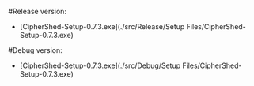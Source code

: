 #Release version:
* [CipherShed-Setup-0.7.3.exe](./src/Release/Setup Files/CipherShed-Setup-0.7.3.exe)

#Debug version:
* [CipherShed-Setup-0.7.3.exe](./src/Debug/Setup Files/CipherShed-Setup-0.7.3.exe)

